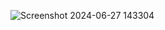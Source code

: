 ![Screenshot 2024-06-27 143304](https://github.com/prathamd123/Weather-app/assets/84966285/1bbd6d16-160d-4414-8ea4-e6a151f6866e)
